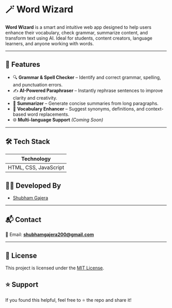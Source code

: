 
# 🪄 Word Wizard

**Word Wizard** is a smart and intuitive web app designed to help users enhance their vocabulary, check grammar, summarize content, and transform text using AI. Ideal for students, content creators, language learners, and anyone working with words.

---

## 🚀 Features

- 🔍 **Grammar & Spell Checker** – Identify and correct grammar, spelling, and punctuation errors.
- ✍️ **AI-Powered Paraphraser** – Instantly rephrase sentences to improve clarity and creativity.
- 🧠 **Summarizer** – Generate concise summaries from long paragraphs.
- 🧾 **Vocabulary Enhancer** – Suggest synonyms, definitions, and context-based word replacements.
- 🌐 **Multi-language Support** *(Coming Soon)*

---

## 🛠 Tech Stack

| Technology 
|------------|
 | HTML, CSS, JavaScript |



## 👨‍💻 Developed By

- [Shubham Gajera](https://www.linkedin.com/in/shubham-gajera-2135b8268)

---

## 📬 Contact

📧 Email: **shubhamgajera200@gmail.com**  

---

## 📜 License

This project is licensed under the [MIT License](LICENSE).


<!-- shubham -->
## ⭐️ Support
If you found this helpful, feel free to ⭐ the repo and share it!
